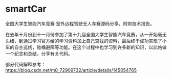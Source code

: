 # smartCar
全国大学生智能汽车竞赛 室外远程驾驶无人车赛源码分享，附带技术报告。

在去年十月份到十一月份参加了第十九届全国大学生智能汽车竞赛，从一开始毫无头绪，到通过学习官方给的学习资料加上自己查找的资料，最后终于成功实现了小车的自主巡线，锥桶避障等功能。在这个过程中也学习到许多新的知识，以此帖做一个纪念和总结，分享有关代码。

部分代码解释参考：https://blog.csdn.net/m0_72909732/article/details/145054765

